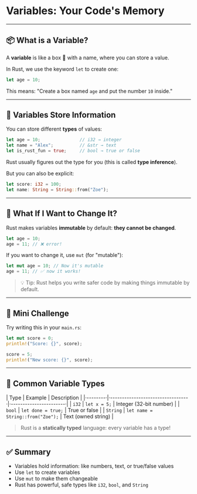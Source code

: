 # Variables: Your Code's Memory

---

## 📦 What is a Variable?

A **variable** is like a box 🧰 with a name, where you can store a value.

In Rust, we use the keyword `let` to create one:

```rust
let age = 10;
```

This means:
"Create a box named `age` and put the number `10` inside."

---

## 🧠 Variables Store Information

You can store different **types** of values:

```rust
let age = 10;               // i32 → integer
let name = "Alex";          // &str → text
let is_rust_fun = true;     // bool → true or false
```

Rust usually figures out the type for you (this is called **type inference**).

But you can also be explicit:

```rust
let score: i32 = 100;
let name: String = String::from("Zoe");
```

---

## 🔄 What If I Want to Change It?

Rust makes variables **immutable** by default: **they cannot be changed**.

```rust
let age = 10;
age = 11; // ❌ error!
```

If you want to change it, use `mut` (for "mutable"):

```rust
let mut age = 10; // Now it's mutable
age = 11; // ✅ now it works!
```

> 💡 Tip: Rust helps you write safer code by making things immutable by default.

---

## 🧪 Mini Challenge

Try writing this in your `main.rs`:

```rust
let mut score = 0;
println!("Score: {}", score);

score = 5;
println!("New score: {}", score);
```

---

## 🧠 Common Variable Types

| Type | Example | Description |
|·--------·|·---------------------------------·|·-----------------------·|
| `i32` | `let x = 5;` | Integer (32-bit number) |
| `bool` | `let done = true;` | True or false |
| `String` | `let name = String::from("Zoe");` | Text (owned string) |

> Rust is a **statically typed** language: every variable has a type!

---

## ✅ Summary

- Variables hold information: like numbers, text, or true/false values
- Use `let` to create variables
- Use `mut` to make them changeable
- Rust has powerful, safe types like `i32`, `bool`, and `String`
